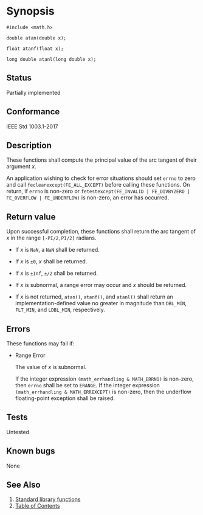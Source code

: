# Synopsis

`#include <math.h>`</br>

`double atan(double x);`</br>

`float atanf(float x);`</br>

`long double atanl(long double x);`</br>

## Status

Partially implemented

## Conformance

IEEE Std 1003.1-2017

## Description

These functions shall compute the principal value of the arc tangent of their argument _x_.

An application wishing to check for error situations should set `errno` to zero and call `feclearexcept(FE_ALL_EXCEPT)`
before calling these functions. On return, if `errno` is non-zero or
`fetestexcept(FE_INVALID | FE_DIVBYZERO | FE_OVERFLOW | FE_UNDERFLOW)` is non-zero, an error has occurred.

## Return value

Upon successful completion, these functions shall return the arc tangent of _x_ in the range `[-PI/2,PI/2]` radians.

* If _x_ is `NaN`, a `NaN` shall be returned.

* If _x_ is `±0`, _x_ shall be returned.

* If _x_ is `±Inf`, `±/2` shall be returned.

* If _x_ is subnormal, a range error may occur and _x_ should be returned.

* If _x_ is not returned, `atan()`, `atanf()`, and `atanl()` shall return an implementation-defined value no greater in
magnitude than `DBL_MIN`, `FLT_MIN`, and `LDBL_MIN`, respectively.

## Errors

These functions may fail if:

* Range Error

  The value of _x_ is subnormal.

  If the integer expression `(math_errhandling & MATH_ERRNO)` is non-zero, then `errno` shall be set to `ERANGE`. If the
  integer expression `(math_errhandling & MATH_ERREXCEPT)` is non-zero, then the underflow floating-point
  exception shall be raised.

## Tests

Untested

## Known bugs

None

## See Also

1. [Standard library functions](../README.md)
2. [Table of Contents](../../../README.md)
